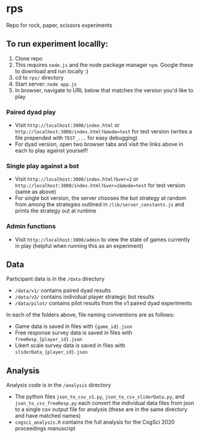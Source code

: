 # rps
Repo for rock, paper, scissors experiments

## To run experiment locallly:
1. Clone repo
2. This requires `node.js` and the node package manager `npm`. Google these to download and run locally :)
3. cd to `rps/` directory
2. Start server: `node app.js`
3. In browser, navigate to URL below that matches the version you'd like to play

### Paired dyad play
- Visit `http://localhost:3000/index.html` or `http://localhost:3000/index.html?&mode=test` for test version (writes a file prepended with `TEST_...` for easy debugging)
- For dyad version, open two browser tabs and visit the links above in each to play against yourself!

### Single play against a bot
- Visit `http://localhost:3000/index.html?&ver=2` or `http://localhost:3000/index.html?&ver=2&mode=test` for test version (same as above)
- For single bot version, the server chooses the bot strategy at random from among the strategies outlined in `/lib/server_constants.js` and prints the strategy out at runtime

### Admin functions
- Visit `http://localhost:3000/admin` to view the state of games currently in play (helpful when running this as an experiment)


## Data
Participant data is in the `/data` directory 
- `/data/v1/` contains paired dyad results
- `/data/v2/` contains individual player strategic bot results
- `/data/pilot/` contains pilot results from the v1 paired dyad experiments

In each of the folders above, file naming conventions are as follows:
- Game data is saved in files with `{game_id}.json`
- Free response survey data is saved in files with `freeResp_{player_id}.json`
- Likert scale survey data is saved in files with `sliderData_{player_id}.json`

## Analysis
Analysis code is in the `/analysis` directory
- The python files `json_to_csv_v1.py`, `json_to_csv_sliderData.py`, and `json_to_csv_freeResp.py` each convert the individual data files from json to a single csv output file for analysis (these are in the same directory and have matched names)
- `cogsci_analysis.R` contains the full analysis for the CogSci 2020 proceedings manuscript



